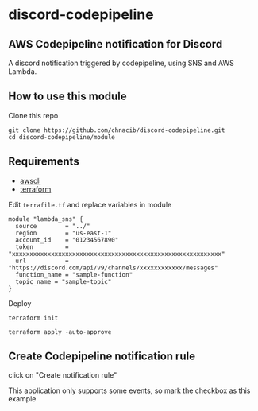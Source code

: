 # discord-codepipeline

## AWS Codepipeline notification for Discord

A discord notification triggered by codepipeline, using SNS and AWS Lambda.

## How to use this module

Clone this repo
```
git clone https://github.com/chnacib/discord-codepipeline.git
cd discord-codepipeline/module
```
## Requirements

* [awscli](https://docs.aws.amazon.com/cli/latest/userguide/getting-started-install.html)
* [terraform](https://learn.hashicorp.com/tutorials/terraform/install-cli)

Edit ``terrafile.tf`` and replace variables in module
```
module "lambda_sns" {
  source        = "../"
  region        = "us-east-1"
  account_id    = "01234567890"
  token         = "xxxxxxxxxxxxxxxxxxxxxxxxxxxxxxxxxxxxxxxxxxxxxxxxxxxxxxxxxxx"
  url           = "https://discord.com/api/v9/channels/xxxxxxxxxxxx/messages"
  function_name = "sample-function"
  topic_name = "sample-topic"  
}

```

Deploy

```
terraform init

terraform apply -auto-approve
```

## Create Codepipeline notification rule

click on "Create notification rule"

This application only supports some events, so mark the checkbox as this example

